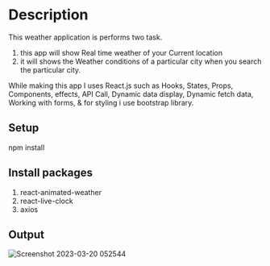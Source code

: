 # Description 

This weather application is performs two task. 
1) this app will show Real time weather of your Current location 
2) it will shows the Weather conditions of a particular city when you search the particular city.

While making this app I uses React.js such as Hooks, States, Props, Components, effects, API Call, Dynamic data display, Dynamic fetch data, Working with forms, & for styling i use bootstrap library.

## Setup
npm install 

## Install packages
1. react-animated-weather
2. react-live-clock
3. axios

## Output

![Screenshot 2023-03-20 052544](https://user-images.githubusercontent.com/93901465/226217874-840a8012-2f89-485d-b6b1-be4b5d83d34d.png)

